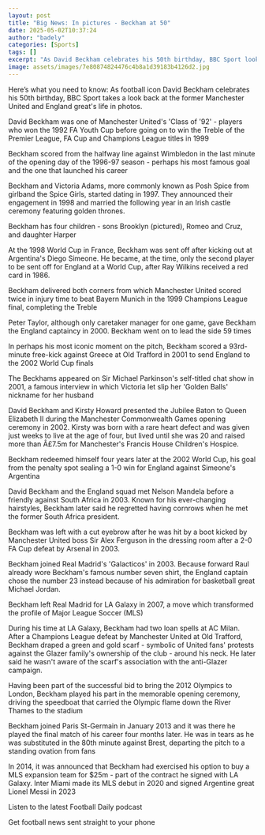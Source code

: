 ```yaml
---
layout: post
title: "Big News: In pictures - Beckham at 50"
date: 2025-05-02T10:37:24
author: "badely"
categories: [Sports]
tags: []
excerpt: "As David Beckham celebrates his 50th birthday, BBC Sport looks back at his life in photos."
image: assets/images/7e80874824476c4b8a1d39183b4126d2.jpg
---
```


Here’s what you need to know: As football icon David Beckham celebrates his 50th birthday, BBC Sport takes a look back at the former Manchester United and England great's life in photos.

David Beckham was one of Manchester United's 'Class of '92' - players who won the 1992 FA Youth Cup before going on to win the Treble of the Premier League, FA Cup and Champions League titles in 1999

Beckham scored from the halfway line against Wimbledon in the last minute of the opening day of the 1996-97 season - perhaps his most famous goal and the one that launched his career 

Beckham and Victoria Adams, more commonly known as Posh Spice from girlband the Spice Girls, started dating in 1997. They announced their engagement in 1998 and married the following year in an Irish castle ceremony featuring golden thrones.

Beckham has four children - sons Brooklyn (pictured), Romeo and Cruz, and daughter Harper

At the 1998 World Cup in France, Beckham was sent off after kicking out at Argentina's Diego Simeone. He became, at the time, only the second player to be sent off for England at a World Cup, after Ray Wilkins received a red card in 1986.

Beckham delivered both corners from which Manchester United scored twice in injury time to beat Bayern Munich in the 1999 Champions League final, completing the Treble

Peter Taylor, although only caretaker manager for one game, gave Beckham the England captaincy in 2000. Beckham went on to lead the side 59 times

In perhaps his most iconic moment on the pitch, Beckham scored a 93rd-minute free-kick against Greece at Old Trafford in 2001 to send England to the 2002 World Cup finals

The Beckhams appeared on Sir Michael Parkinson's self-titled chat show in 2001, a famous interview in which Victoria let slip her 'Golden Balls' nickname for her husband

David Beckham and Kirsty Howard presented the Jubilee Baton to Queen Elizabeth II during the Manchester Commonwealth Games opening ceremony in 2002. Kirsty was born with a rare heart defect and was given just weeks to live at the age of four, but lived until she was 20 and raised more than Â£7.5m for Manchester's Francis House Children's Hospice.

Beckham redeemed himself four years later at the 2002 World Cup, his goal from the penalty spot sealing a 1-0 win for England against Simeone's Argentina

David Beckham and the England squad met Nelson Mandela before a friendly against South Africa in 2003. Known for his ever-changing hairstyles, Beckham later said he regretted having cornrows when he met the former South Africa president.

Beckham was left with a cut eyebrow after he was hit by a boot kicked by Manchester United boss Sir Alex Ferguson in the dressing room after a 2-0 FA Cup defeat by Arsenal in 2003.

Beckham joined Real Madrid's 'Galacticos' in 2003. Because forward Raul already wore Beckham's famous number seven shirt, the England captain chose the number 23 instead because of his admiration for basketball great Michael Jordan.

Beckham left Real Madrid for LA Galaxy in 2007, a move which transformed the profile of Major League Soccer (MLS)

During his time at LA Galaxy, Beckham had two loan spells at AC Milan. After a Champions League defeat by Manchester United at Old Trafford, Beckham draped a green and gold scarf - symbolic of United fans' protests against the Glazer family's ownership of the club - around his neck. He later said he wasn't aware of the scarf's association with the anti-Glazer campaign.

Having been part of the successful bid to bring the 2012 Olympics to London, Beckham played his part in the memorable opening ceremony, driving the speedboat that carried the Olympic flame down the River Thames to the stadium 

Beckham joined Paris St-Germain in January 2013 and it was there he played the final match of his career four months later. He was in tears as he was substituted in the 80th minute against Brest, departing the pitch to a standing ovation from fans

In 2014, it was announced that Beckham had exercised his option to buy a MLS expansion team for $25m - part of the contract he signed with LA Galaxy. Inter Miami made its MLS debut in 2020 and signed Argentine great Lionel Messi in 2023

Listen to the latest Football Daily podcast

Get football news sent straight to your phone

